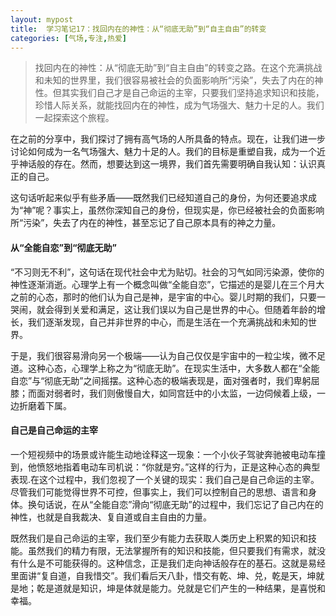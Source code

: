```yaml
---
layout: mypost
title:  学习笔记17：找回内在的神性：从“彻底无助”到“自主自由”的转变
categories: [气场,专注,热爱]
---
```


> 找回内在的神性：从“彻底无助”到“自主自由”的转变之路。在这个充满挑战和未知的世界里，我们很容易被社会的负面影响所“污染”，失去了内在的神性。但其实我们自己才是自己命运的主宰，只要我们坚持追求知识和技能，珍惜人际关系，就能找回内在的神性，成为气场强大、魅力十足的人。我们一起探索这个旅程。

在之前的分享中，我们探讨了拥有高气场的人所具备的特点。现在，让我们进一步讨论如何成为一名气场强大、魅力十足的人。我们的目标是重塑自我，成为一个近乎神话般的存在。然而，想要达到这一境界，我们首先需要明确自我认知：认识真正的自己。

这句话听起来似乎有些矛盾——既然我们已经知道自己的身份，为何还要追求成为“神”呢？事实上，虽然你深知自己的身份，但现实是，你已经被社会的负面影响所“污染”，失去了内在的神性，甚至忘记了自己原本具有的神之力量。

#### 从“全能自恋”到“彻底无助”
“不习则无不利”，这句话在现代社会中尤为贴切。社会的习气如同污染源，使你的神性逐渐消逝。心理学上有一个概念叫做“全能自恋”，它描述的是婴儿在三个月大之前的心态，那时的他们认为自己是神，是宇宙的中心。婴儿时期的我们，只要一哭闹，就会得到关爱和满足，这让我们误以为自己是世界的中心。但随着年龄的增长，我们逐渐发现，自己并非世界的中心，而是生活在一个充满挑战和未知的世界。

于是，我们很容易滑向另一个极端——认为自己仅仅是宇宙中的一粒尘埃，微不足道。这种心态，心理学上称之为“彻底无助”。在现实生活中，大多数人都在“全能自恋”与“彻底无助”之间摇摆。这种心态的极端表现是，面对强者时，我们卑躬屈膝；而面对弱者时，我们则傲慢自大，如同宫廷中的小太监，一边伺候着上级，一边折磨着下属。

#### 自己是自己命运的主宰
一个短视频中的场景或许能生动地诠释这一现象：一个小伙子驾驶奔驰被电动车撞到，他愤怒地指着电动车司机说：“你就是穷。”这样的行为，正是这种心态的典型表现.在这个过程中，我们忽视了一个关键的现实：我们自己是自己命运的主宰。尽管我们可能觉得世界不可控，但事实上，我们可以控制自己的思想、语言和身体。换句话说，在从“全能自恋”滑向“彻底无助”的过程中，我们忘记了自己内在的神性，也就是自我裁决、复自道或自主自由的力量。

既然我们是自己命运的主宰，我们至少有能力去获取人类历史上积累的知识和技能。虽然我们的精力有限，无法掌握所有的知识和技能，但只要我们有需求，就没有什么是不可能获得的。这种信念，正是我们走向神话般存在的基石。这就是易经里面讲“复自道，自我惜交”。我们看后天八卦，惜交有乾、坤、兑，乾是天，坤就是地；乾是道就是知识，坤是体就是能力。兑就是它们产生的一种结果，是喜悦和幸福。
